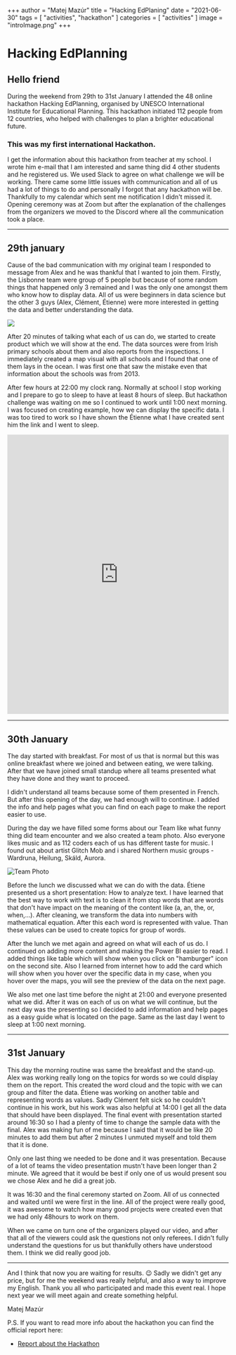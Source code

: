 +++
author = "Matej Mazúr"
title = "Hacking EdPlaning"
date = "2021-06-30"
tags = [
    "activities",
    "hackathon"
]
categories = [
    "activities"
]
image = "introImage.png"
+++

# Hacking EdPlanning

## Hello friend

During the weekend from 29th to 31st January I attended the 48 online hackathon Hacking EdPlanning, organised by UNESCO International Institute for Educational Planning. This hackathon initiated 112 people from 12 countries, who helped with challenges to plan a brighter educational future.

### This was my first international Hackathon. 
I get the information about this hackathon from teacher at my school. I wrote him e-mail that I am interested and same thing did 4 other students and he registered us. We used Slack to agree on what challenge we will be working. There came some little issues with communication and all of us had a lot of things to do and personally I forgot that any hackathon will be. Thankfully to my calendar which sent me notification I didn't missed it. Opening ceremony was at Zoom but after the explanation of the challenges from the organizers we moved to the Discord where all the communication took a place.

<hr/>

## 29th january
Cause of the bad communication with my original team I responded to message from Alex and he was thankful that I wanted to join them. Firstly, the Lisbonne team were group of 5 people but because of some random things that happened only 3 remained and I was the only one amongst them who know how to display data. All of us were beginners in data science but the other 3 guys (Alex, Clément, Étienne) were more interested in getting the data and better understanding the data.

![](https://mazur.blob.core.windows.net/obrazky/Sn%C3%ADmka%20obrazovky%202021-02-09%20214140.png?sv=2019-12-12&st=2021-02-09T20%3A42%3A53Z&se=2103-02-01T20%3A42%3A00Z&sr=b&sp=r&sig=cUn0nZlNBOfcyqj8b0vzS5%2B%2B2V7hSqe5YHfXak0d9Gw%3D)

After 20 minutes of talking what each of us can do, we started to create product which we will show at the end. The data sources were from Irish primary schools about them and also reports from the inspections. I immediately created a map visual with all schools and I found that one of them lays in the ocean. I was first one that saw the mistake even that information about the schools was from 2013. 

After few hours at 22:00 my clock rang. Normally at school I stop working and I prepare to go to sleep to have at least 8 hours of sleep. But hackathon challenge was waiting on me so I continued to work until 1:00 next morning. I was focused on creating example, how we can display the specific data. I was too tired to work so I have shown the Étienne what I have created sent him the link and I went to sleep.

<iframe width="100%" height="636" src="https://app.powerbi.com/view?r=eyJrIjoiN2RjZWNiMWUtMDhkZi00ZjNiLWJjMDAtNjRjYzJkOGRhMzI1IiwidCI6ImVmOWU0NzMzLTc1ZDItNDk4NC05MmQ1LTdhZjYyZWEwNzA4ZiIsImMiOjl9&pageName=ReportSection" frameborder="0" allowFullScreen="true"></iframe>

<hr/>

## 30th January

The day started with breakfast. For most of us that is normal but this was online breakfast where we joined and between eating, we were talking. After that we have joined small standup where all teams presented what they have done and they want to proceed.

I didn't understand all teams because some of them presented in French. But after this opening of the day, we had enough will to continue. I added the info and help pages what you can find on each page to make the report easier to use.

During the day we have filled some forms about our Team like what funny thing did team encounter and we also created a team photo. Also everyone likes music and as 112 coders each of us has different taste for music. I found out about artist Glitch Mob and i shared Northern music groups - Wardruna, Heilung, Skáld, Aurora.

![Team Photo](https://mazur.blob.core.windows.net/obrazky/1612454733090.png?sv=2019-12-12&st=2021-02-20T17%3A40%3A39Z&se=2100-02-21T17%3A40%3A00Z&sr=b&sp=r&sig=DthNSb3E22yo0u7ZOFgAhy3sua3pztOO8pGRKi5CKS8%3D)

Before the lunch we discussed what we can do with the data. Étiene presented us a short presentation: How to analyze text. I have learned that the best way to work with text is to clean it from stop words that are words that don't have impact on the meaning of the content like (a, an, the, or, when,...). After cleaning, we transform the data into numbers with mathematical equation. After this each word is represented with value. Than these values can be used to create topics for group of words.

After the lunch we met again and agreed on what will each of us do. I continued on adding more content and making the Power BI easier to read. I added things like table which will show when you click on "hamburger" icon on the second site. Also I learned from internet how to add the card which will show when you hover over the specific data in my case, when you hover over the maps, you will see the preview of the data on the next page.

We also met one last time before the night at 21:00 and everyone presented what we did. After it was on each of us on what we will continue, but the next day was the presenting so I decided to add information and help pages as a easy guide what is located on the page. Same as the last day I went to sleep at 1:00 next morning.

<hr/>

## 31st January

This day the morning routine was same the breakfast and the stand-up. Alex was working really long on the topics for words so we could display them on the report. This created the word cloud and the topic with we can group and filter the data. Étiene was working on another table and representing words as values. Sadly Clément felt sick so he couldn't continue in his work, but his work was also helpful at 14:00 I get all the data that should have been displayed. The final event with presentation started around 16:30 so I had a plenty of time to change the sample data with the final. Alex was making fun of me because I said that it would be like 20 minutes to add them but after 2 minutes I unmuted myself and told them that it is done. 

Only one last thing we needed to be done and it was presentation. Because of a lot of teams the video presentation mustn't have been longer than 2 minute. We agreed that it would be best if only one of us would present sou we chose Alex and he did a great job.

It was 16:30 and the final ceremony started on Zoom. All of us connected and waited until we were first in the line. All of the project were really good, it was awesome to watch how many good projects were created even that we had only 48hours to work on them.

When we came on turn one of the organizers played our video, and after that all of the viewers could ask the questions not only referees. I didn't fully understand the questions for us but thankfully others have understood them. I think we did really good job.

<hr/>

And I think that now you are waiting for results. 😉
Sadly we didn't get any price, but for me the weekend was really helpful, and also a way to improve my English. Thank you all who participated and made this event real. I hope next year we will meet again and create something helpful.

Matej Mazúr

P.S. If you want to read more info about the hackathon you can find the official report here:
- [Report about the Hackathon](http://www.iiep.unesco.org/en/making-new-tools-part-plan-meet-winners-hacking-edplanning-13615)

